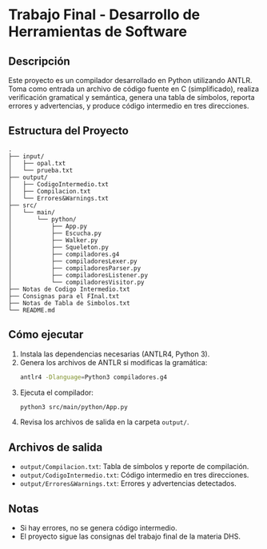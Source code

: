 # Trabajo Final - Desarrollo de Herramientas de Software

## Descripción

Este proyecto es un compilador desarrollado en Python utilizando ANTLR.  
Toma como entrada un archivo de código fuente en C (simplificado), realiza verificación gramatical y semántica, genera una tabla de símbolos, reporta errores y advertencias, y produce código intermedio en tres direcciones.

## Estructura del Proyecto

```
.
├── input/
│   ├── opal.txt
│   └── prueba.txt
├── output/
│   ├── CodigoIntermedio.txt
│   ├── Compilacion.txt
│   └── Errores&Warnings.txt
├── src/
│   └── main/
│       └── python/
│           ├── App.py
│           ├── Escucha.py
│           ├── Walker.py
│           ├── Squeleton.py
│           ├── compiladores.g4
│           ├── compiladoresLexer.py
│           ├── compiladoresParser.py
│           ├── compiladoresListener.py
│           └── compiladoresVisitor.py
├── Notas de Codigo Intermedio.txt
├── Consignas para el FInal.txt
├── Notas de Tabla de Simbolos.txt
└── README.md
```

## Cómo ejecutar

1. Instala las dependencias necesarias (ANTLR4, Python 3).
2. Genera los archivos de ANTLR si modificas la gramática:
   ```sh
   antlr4 -Dlanguage=Python3 compiladores.g4
   ```
3. Ejecuta el compilador:
   ```sh
   python3 src/main/python/App.py
   ```
4. Revisa los archivos de salida en la carpeta `output/`.

## Archivos de salida

- `output/Compilacion.txt`: Tabla de símbolos y reporte de compilación.
- `output/CodigoIntermedio.txt`: Código intermedio en tres direcciones.
- `output/Errores&Warnings.txt`: Errores y advertencias detectados.

## Notas

- Si hay errores, no se genera código intermedio.
- El proyecto sigue las consignas del trabajo final de la materia DHS.